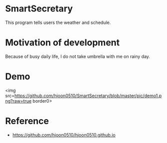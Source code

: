 # SmartSecretary
This program tells users the weather and schedule.

# Motivation of development
Because of busy daily life, I do not take umbrella with me on rainy day.

# Demo
<img src=https://github.com/hjoon0510/SmartSecretary/blob/master/pic/demo1.png?raw=true border0> </img>

# Reference
* https://github.com/hjoon0510/hjoon0510.github.io
